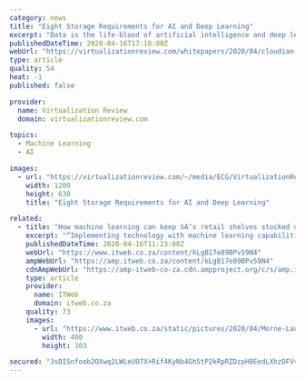 ```yaml
---
category: news
title: "Eight Storage Requirements for AI and Deep Learning"
excerpt: "Data is the life-blood of artificial intelligence and deep learning (AI and DL). Vast quantities of training data enhance accuracy in the search for potentially predictive relationships. This paper delivers eight specific storage requirements of AI and DL applications and why they demand the data management capabilities supplied by enterprise ..."
publishedDateTime: 2020-04-16T17:18:00Z
webUrl: "https://virtualizationreview.com/whitepapers/2020/04/cloudian-eight-storage-requirements-for-ai-and-deep-learning.aspx?tc=page0"
type: article
quality: 54
heat: -1
published: false

provider:
  name: Virtualization Review
  domain: virtualizationreview.com

topics:
  - Machine Learning
  - AI

images:
  - url: "https://virtualizationreview.com/~/media/ECG/VirtualizationReview/VRlogo.jpg"
    width: 1200
    height: 630
    title: "Eight Storage Requirements for AI and Deep Learning"

related:
  - title: "How machine learning can keep SA’s retail shelves stocked during COVID-19"
    excerpt: "“Implementing technology with machine learning capabilities will provide retailers with the ability to run insightful analytics and augment this data with trends from other markets already dealing with this crisis. This gives them the ability to predict behaviours and stabilise supply chains,” he says. He adds this information can inform ..."
    publishedDateTime: 2020-04-16T11:23:00Z
    webUrl: "https://www.itweb.co.za/content/kLgB17e89BPv59N4"
    ampWebUrl: "https://amp.itweb.co.za/content/kLgB17e89BPv59N4"
    cdnAmpWebUrl: "https://amp-itweb-co-za.cdn.ampproject.org/c/s/amp.itweb.co.za/content/kLgB17e89BPv59N4"
    type: article
    provider:
      name: ITWeb
      domain: itweb.co.za
    quality: 73
    images:
      - url: "https://www.itweb.co.za/static/pictures/2020/04/Morne-Laubscher-400X.jpg"
        width: 400
        height: 303

secured: "3sDISnfoob2OXwq2LWLeUO7X+Rif4KyNb4Gh5tP2kRpRZDzpH8EedLXhzDFVv7ENzxZGxgZU0++UPmzJ2MYCIUj6Fj7Jn07T6Z3i4rOQkdy2inKaf8tUrB2OG5vCkmZz70HQ0bLXCkzsicATlv86Byl5+Qpc4KtIvAMC3JNGdBnLnm0A9Yn4sGlyls4VU1URMjbf9CZkHxcS8hJg0ZVFyQFwQxGKfJ325GuGirR6c5PNwxUcPZdS6ZhHNjQ6MYNB/DfaIVWSDAyyG+0TrgrzaPZDPgDEZZ2ZHPoKczlZvcTU/ua/PgKatDhPtjpqETNz;ZDJaPlzpx84FAa0w8t6Ycw=="
---
```


